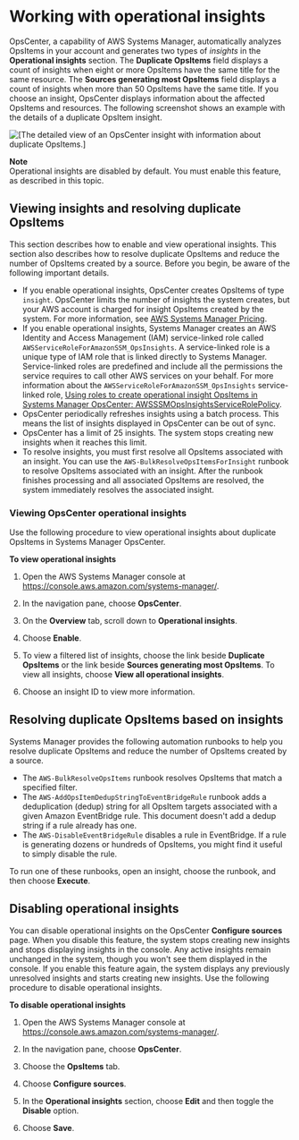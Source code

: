 # Working with operational insights<a name="OpsCenter-working-deduplication-insights"></a>

OpsCenter, a capability of AWS Systems Manager, automatically analyzes OpsItems in your account and generates two types of *insights* in the **Operational insights** section\. The **Duplicate OpsItems** field displays a count of insights when eight or more OpsItems have the same title for the same resource\. The **Sources generating most OpsItems** field displays a count of insights when more than 50 OpsItems have the same title\. If you choose an insight, OpsCenter displays information about the affected OpsItems and resources\. The following screenshot shows an example with the details of a duplicate OpsItem insight\. 

![\[The detailed view of an OpsCenter insight with information about duplicate OpsItems.\]](http://docs.aws.amazon.com/systems-manager/latest/userguide/images/OpsCenter-insights-detailed.png)

**Note**  
Operational insights are disabled by default\. You must enable this feature, as described in this topic\.

## Viewing insights and resolving duplicate OpsItems<a name="OpsCenter-working-deduplication-insights-viewing"></a>

This section describes how to enable and view operational insights\. This section also describes how to resolve duplicate OpsItems and reduce the number of OpsItems created by a source\. Before you begin, be aware of the following important details\.
+ If you enable operational insights, OpsCenter creates OpsItems of type `insight`\. OpsCenter limits the number of insights the system creates, but your AWS account is charged for insight OpsItems created by the system\. For more information, see [AWS Systems Manager Pricing](https://aws.amazon.com/systems-manager/pricing/)\.
+ If you enable operational insights, Systems Manager creates an AWS Identity and Access Management \(IAM\) service\-linked role called `AWSServiceRoleForAmazonSSM_OpsInsights`\. A service\-linked role is a unique type of IAM role that is linked directly to Systems Manager\. Service\-linked roles are predefined and include all the permissions the service requires to call other AWS services on your behalf\. For more information about the `AWSServiceRoleForAmazonSSM_OpsInsights` service\-linked role, [Using roles to create operational insight OpsItems in Systems Manager OpsCenter: AWSSSMOpsInsightsServiceRolePolicy](using-service-linked-roles-service-action-4.md)\.
+ OpsCenter periodically refreshes insights using a batch process\. This means the list of insights displayed in OpsCenter can be out of sync\.
+ OpsCenter has a limit of 25 insights\. The system stops creating new insights when it reaches this limit\. 
+ To resolve insights, you must first resolve all OpsItems associated with an insight\. You can use the `AWS-BulkResolveOpsItemsForInsight` runbook to resolve OpsItems associated with an insight\. After the runbook finishes processing and all associated OpsItems are resolved, the system immediately resolves the associated insight\.

### Viewing OpsCenter operational insights<a name="OpsCenter-working-deduplication-insights-view"></a>

Use the following procedure to view operational insights about duplicate OpsItems in Systems Manager OpsCenter\.

**To view operational insights**

1. Open the AWS Systems Manager console at [https://console\.aws\.amazon\.com/systems\-manager/](https://console.aws.amazon.com/systems-manager/)\.

1. In the navigation pane, choose **OpsCenter**\.

1. On the **Overview** tab, scroll down to **Operational insights**\.

1. Choose **Enable**\.

1. To view a filtered list of insights, choose the link beside **Duplicate OpsItems** or the link beside **Sources generating most OpsItems**\. To view all insights, choose **View all operational insights**\.

1. Choose an insight ID to view more information\.

## Resolving duplicate OpsItems based on insights<a name="OpsCenter-working-deduplication-insights-resolve"></a>

Systems Manager provides the following automation runbooks to help you resolve duplicate OpsItems and reduce the number of OpsItems created by a source\.
+ The `AWS-BulkResolveOpsItems` runbook resolves OpsItems that match a specified filter\.
+ The `AWS-AddOpsItemDedupStringToEventBridgeRule` runbook adds a deduplication \(dedup\) string for all OpsItem targets associated with a given Amazon EventBridge rule\. This document doesn't add a dedup string if a rule already has one\.
+ The `AWS-DisableEventBridgeRule` disables a rule in EventBridge\. If a rule is generating dozens or hundreds of OpsItems, you might find it useful to simply disable the rule\.

To run one of these runbooks, open an insight, choose the runbook, and then choose **Execute**\. 

## Disabling operational insights<a name="OpsCenter-working-deduplication-insights-disable"></a>

You can disable operational insights on the OpsCenter **Configure sources** page\. When you disable this feature, the system stops creating new insights and stops displaying insights in the console\. Any active insights remain unchanged in the system, though you won't see them displayed in the console\. If you enable this feature again, the system displays any previously unresolved insights and starts creating new insights\. Use the following procedure to disable operational insights\.

**To disable operational insights**

1. Open the AWS Systems Manager console at [https://console\.aws\.amazon\.com/systems\-manager/](https://console.aws.amazon.com/systems-manager/)\.

1. In the navigation pane, choose **OpsCenter**\.

1. Choose the **OpsItems** tab\.

1. Choose **Configure sources**\.

1. In the **Operational insights** section, choose **Edit** and then toggle the **Disable** option\.

1. Choose **Save**\.